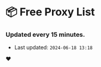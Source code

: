 # :package: Free Proxy List
### Updated every 15 minutes.

- Last updated: `2024-06-18 13:18`

:heart:
